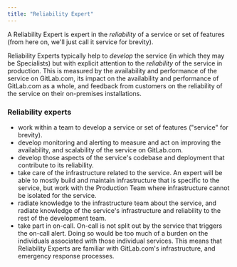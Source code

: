 ```yaml
---
title: "Reliability Expert"
---
```


A Reliability Expert is expert in the *reliability* of a
service or set of features (from here on, we'll just call it service for brevity).

Reliability Experts typically help to *develop* the service (in which they may be Specialists)
but with explicit attention to the *reliability* of the service in production. This
is measured by the availability and performance of the service on GitLab.com,
its impact on the availability and performance of GitLab.com as a whole, and
feedback from customers on the reliability of the service on their on-premises installations.

### Reliability experts

- work within a team to develop a service or set of features ("service" for brevity).
- develop monitoring and alerting to measure and act on improving the availability,
and scalability of the service on GitLab.com.
- develop those aspects of the service's codebase and deployment that contribute
to its reliability.
- take care of the infrastructure related to the service. An expert will be able to mostly build
and maintain infrastructure that is specific to the service, but work with the
Production Team where infrastructure cannot be isolated for the service.
- radiate knowledge to the infrastructure team about the service,
and radiate knowledge of the service's infrastructure and reliability to the rest
of the development team.
- take part in on-call. On-call is not split out by the service that triggers
the on-call alert. Doing so would be too much of a burden on the individuals
associated with those individual services. This means that Reliability Experts
are familiar with GitLab.com's infrastructure, and emergency response processes.
